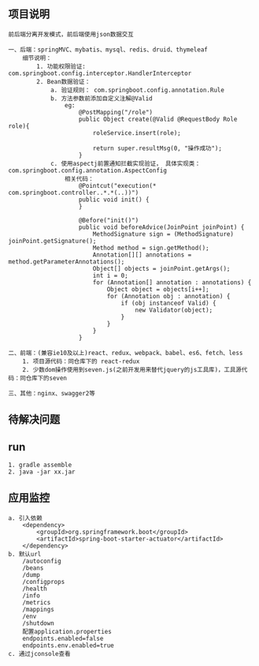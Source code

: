 ## 项目说明
	前后端分离开发模式，前后端使用json数据交互

	一、后端：springMVC、mybatis、mysql、redis、druid、thymeleaf
		细节说明：
			1. 功能权限验证: com.springboot.config.interceptor.HandlerInterceptor
			2. Bean数据验证：
				a. 验证规则： com.springboot.config.annotation.Rule
				b. 方法参数前添加自定义注解@Valid
					eg:
						@PostMapping("/role")
						public Object create(@Valid @RequestBody Role role){
							roleService.insert(role);
							
							return super.resultMsg(0, "操作成功");
						}
				c. 使用aspectj前置通知拦截实现验证， 具体实现类：com.springboot.config.annotation.AspectConfig
					相关代码：
						@Pointcut("execution(* com.springboot.controller..*.*(..))")
						public void init() {
						}

						@Before("init()")
						public void beforeAdvice(JoinPoint joinPoint) {
							MethodSignature sign = (MethodSignature) joinPoint.getSignature();
							Method method = sign.getMethod();
							Annotation[][] annotations = method.getParameterAnnotations();
							Object[] objects = joinPoint.getArgs();
							int i = 0;
							for (Annotation[] annotation : annotations) {
								Object object = objects[i++];
								for (Annotation obj : annotation) {
									if (obj instanceof Valid) {
										new Validator(object);
									}
								}
							}
						}

	二、前端：(兼容ie10及以上)react、redux、webpack、babel、es6、fetch、less
		1. 项目源代码：同仓库下的 react-redux
		2. 少数dom操作使用到seven.js(之前开发用来替代jquery的js工具库)，工具源代码：同仓库下的seven

	三、其他：nginx、swagger2等


## 待解决问题 


    









## run
    1. gradle assemble
    2. java -jar xx.jar

## 应用监控
    a. 引入依赖
        <dependency>
            <groupId>org.springframework.boot</groupId>
            <artifactId>spring-boot-starter-actuator</artifactId>
        </dependency>
    b. 默认url
        /autoconfig
        /beans
        /dump
        /configprops
        /health
        /info
        /metrics
        /mappings
        /env
        /shutdown
        配置application.properties
        endpoints.enabled=false
        endpoints.env.enabled=true
    c. 通过jconsole查看
	